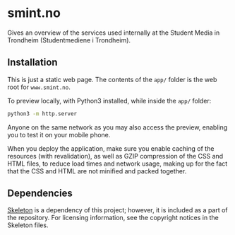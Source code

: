 # smint.no
Gives an overview of the services used internally at the Student Media in Trondheim (Studentmediene i Trondheim).

## Installation
This is just a static web page. The contents of the `app/` folder is the web root for `www.smint.no`.

To preview locally, with Python3 installed, while inside the `app/` folder:

```sh
python3 -m http.server
```

Anyone on the same network as you may also access the preview, enabling you to test it on your mobile phone.

When you deploy the application, make sure you enable caching of the resources (with revalidation), as well as GZIP
compression of the CSS and HTML files, to reduce load times and network usage, making up for the fact that the CSS and
HTML are not minified and packed together.

## Dependencies

[Skeleton](http://getskeleton.com) is a dependency of this project; however, it is included as a part of the
repository. For licensing information, see the copyright notices in the Skeleton files.
